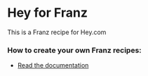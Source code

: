 # Hey for Franz
This is a Franz recipe for Hey.com

### How to create your own Franz recipes:
* [Read the documentation](https://github.com/meetfranz/plugins)
